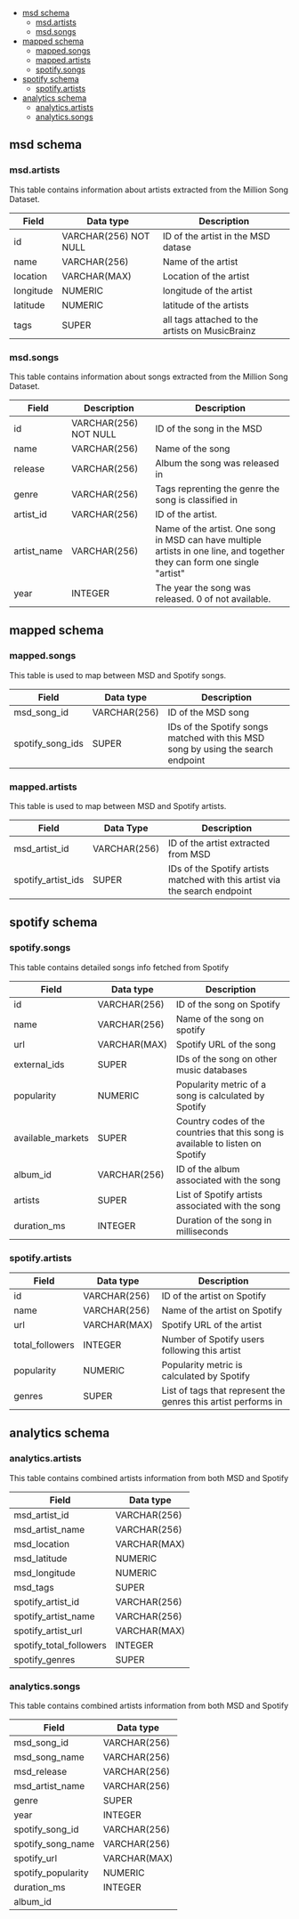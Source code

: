 
- [msd schema](#msd-schema)
  - [msd.artists](#msdartists)
  - [msd.songs](#msdsongs)
- [mapped schema](#mapped-schema)
  - [mapped.songs](#mappedsongs)
  - [mapped.artists](#mappedartists)
  - [spotify.songs](#spotifysongs)
- [spotify schema](#spotify-schema)
  - [spotify.artists](#spotifyartists)
- [analytics schema](#analytics-schema)
  - [analytics.artists](#analyticsartists)
  - [analytics.songs](#analyticssongs)


## msd schema

### msd.artists
This table contains information about artists extracted from the Million Song Dataset.

| Field     | Data type             | Description                                     |
| --------- | --------------------- | ----------------------------------------------- |
| id        | VARCHAR(256) NOT NULL | ID of the artist in the MSD datase              |
| name      | VARCHAR(256)          | Name of the artist                              |
| location  | VARCHAR(MAX)          | Location of the artist                          |
| longitude | NUMERIC               | longitude of the artist                         |
| latitude  | NUMERIC               | latitude of the artists                         |
| tags      | SUPER                 | all tags attached to the artists on MusicBrainz |


### msd.songs
This table contains information about songs extracted from the Million Song Dataset.

| Field       | Description           | Description                                                                                                               |
| ----------- | --------------------- | ------------------------------------------------------------------------------------------------------------------------- |
| id          | VARCHAR(256) NOT NULL | ID of the song in the MSD                                                                                                 |
| name        | VARCHAR(256)          | Name of the song                                                                                                          |
| release     | VARCHAR(256)          | Album the song was released in                                                                                            |
| genre       | VARCHAR(256)          | Tags reprenting the genre the song is classified in                                                                       |
| artist_id   | VARCHAR(256)          | ID of the artist.                                                                                                         |
| artist_name | VARCHAR(256)          | Name of the artist. One song in MSD can have multiple artists in one line, and together they can form one single "artist" |
| year        | INTEGER               | The year the song was released. 0 of not available.                                                                       |

## mapped schema
### mapped.songs

This table is used to map between MSD and Spotify songs.

| Field            | Data type    | Description                                                                        |
| ---------------- | ------------ | ---------------------------------------------------------------------------------- |
| msd_song_id      | VARCHAR(256) | ID of the MSD song                                                                 |
| spotify_song_ids | SUPER        | IDs of the Spotify songs matched with this MSD song by using the search endpoint |


### mapped.artists
This table is used to map between MSD and Spotify artists.

| Field              | Data Type    | Description                                                                   |
| ------------------ | ------------ | ----------------------------------------------------------------------------- |
| msd_artist_id      | VARCHAR(256) | ID of the artist extracted from MSD                                           |
| spotify_artist_ids | SUPER        | IDs of the Spotify artists matched with this artist via the search endpoint |


## spotify schema

### spotify.songs
This table contains detailed songs info fetched from Spotify

| Field             | Data type    | Description                                                                     |
| ----------------- | ------------ | ------------------------------------------------------------------------------- |
| id                | VARCHAR(256) | ID of the song on Spotify                                                       |
| name              | VARCHAR(256) | Name of the song on spotify                                                     |
| url               | VARCHAR(MAX) | Spotify URL of the song                                                         |
| external_ids      | SUPER        | IDs of the song on other music databases                                        |
| popularity        | NUMERIC      | Popularity metric of a song is calculated by Spotify                            |
| available_markets | SUPER        | Country codes of the countries that this song is available to listen on Spotify |
| album_id          | VARCHAR(256) | ID of the album associated with the song                                        |
| artists           | SUPER        | List of Spotify artists associated with the song                                |
| duration_ms       | INTEGER      | Duration of the song in milliseconds                                            |

### spotify.artists
| Field           | Data type    | Description                                                    |
| --------------- | ------------ | -------------------------------------------------------------- |
| id              | VARCHAR(256) | ID of the artist on Spotify                                    |
| name            | VARCHAR(256) | Name of the artist on Spotify                                  |
| url             | VARCHAR(MAX) | Spotify URL of the artist                                      |
| total_followers | INTEGER      | Number of Spotify users following this artist                  |
| popularity      | NUMERIC      | Popularity metric is calculated by Spotify                     |
| genres          | SUPER        | List of tags that represent the genres this artist performs in |

## analytics schema
### analytics.artists

This table contains combined artists information from both MSD and Spotify

| Field                   | Data type    |
| ----------------------- | ------------ |
| msd_artist_id           | VARCHAR(256) |
| msd_artist_name         | VARCHAR(256) |
| msd_location            | VARCHAR(MAX) |
| msd_latitude            | NUMERIC      |
| msd_longitude           | NUMERIC      |
| msd_tags                | SUPER        |
| spotify_artist_id       | VARCHAR(256) |
| spotify_artist_name     | VARCHAR(256) |
| spotify_artist_url      | VARCHAR(MAX) |
| spotify_total_followers | INTEGER      |
| spotify_genres          | SUPER        |

### analytics.songs

This table contains combined artists information from both MSD and Spotify

| Field              | Data type    |
| ------------------ | ------------ |
| msd_song_id        | VARCHAR(256) |
| msd_song_name      | VARCHAR(256) |
| msd_release        | VARCHAR(256) |
| msd_artist_name    | VARCHAR(256) |
| genre              | SUPER        |
| year               | INTEGER      |
| spotify_song_id    | VARCHAR(256) |
| spotify_song_name  | VARCHAR(256) |
| spotify_url        | VARCHAR(MAX) |
| spotify_popularity | NUMERIC      |
| duration_ms        | INTEGER      |
| album_id           |              |
